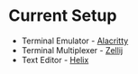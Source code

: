 # Current Setup

- Terminal Emulator - [Alacritty](https://github.com/alacritty/alacritty)
- Terminal Multiplexer - [Zellij](https://github.com/zellij-org/zellij)
- Text Editor - [Helix](https://github.com/helix-editor/helix)
